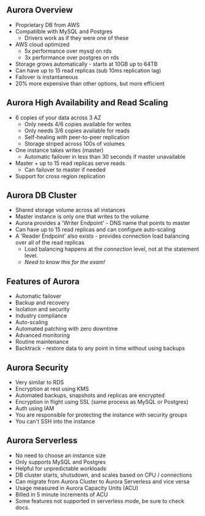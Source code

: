 Aurora Overview
---------------
- Proprietary DB from AWS
- Compatilble with MySQL and Postgres
    - Drivers work as if they were one of these
- AWS cloud optimized
    - 5x performance over mysql on rds
    - 3x performance over postgres on rds
- Storage grows automatically - starts at 10GB up to 64TB
- Can have up to 15 read replicas (sub 10ms replication lag)
- Failover is instantaneous
- 20% more expensive than other options, but more efficient

Aurora High Availability and Read Scaling
-----------------------------------------
- 6 copies of your data across 3 AZ
    - Only needs 4/6 copies available for writes
    - Only needs 3/6 copies available for reads
    - Self-healing with peer-to-peer replication
    - Storage striped across 100s of volumes
- One instance takes writes (master)
    - Automatic failover in less than 30 seconds if master unavailable
- Master + up to 15 read replicas serve reads
    - Can failover to master if needed
- Support for cross region replication

Aurora DB Cluster
-----------------
- Shared storage volume across all instances
- Master instance is only one that writes to the volume
- Aurora provides a 'Writer Endpoint' - DNS name that points to master
- Can have up to 15 read replicas and can configure auto-scaling
- A 'Reader Endpoint' also exists - provides connection load balancing over all of the read replicas
    - Load balancing happens at the *connection* level, not at the statement level.
    - *Need to know this for the exam!*

Features of Aurora
------------------
- Automatic failover
- Backup and recovery
- Isolation and security
- Industry compliance
- Auto-scaling
- Automated patching with zero downtime
- Advanced monitoring
- Routine maintenance
- Backtrack - restore data to any point in time without using backups

Aurora Security
---------------
- Very similar to RDS
- Encryption at rest using KMS
- Automated backups, snapshots and replicas are encrypted
- Encryption in flight using SSL (same process as MySQL or Postgres)
- Auth using IAM
- You are responsible for protecting the instance with security groups
- You can't SSH into the instance

Aurora Serverless
-----------------
- No need to choose an instance size
- Only supports MySQL and Postgres
- Helpful for unpredictable workloads
- DB cluster starts, shutsdown, and scales based on CPU / connections
- Can migrate from Aurora Cluster to Aurora Serverless and vice versa
- Usage measured in Aurora Capacity Units (ACU)
- Billed in 5 minute increments of ACU
- Some features not supported in serverless mode, be sure to check docs.
